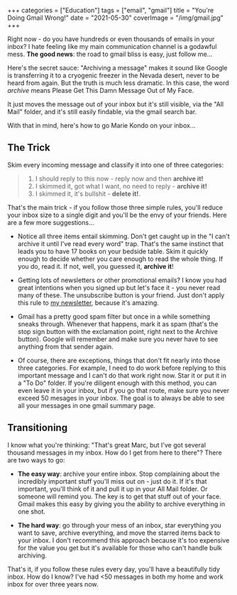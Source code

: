 +++
categories = ["Education"]
tags = ["email", "gmail"]
title = "You're Doing Gmail Wrong!"
date = "2021-05-30"
coverImage = "/img/gmail.jpg"
+++

Right now - do you have hundreds or even thousands of emails in your inbox? I hate feeling like my main communication channel is a godawful mess. **The good news**: the road to gmail bliss is easy, just follow me...

<!--more-->

Here's the secret sauce: "Archiving a message" makes it sound like Google is transferring it to a cryogenic freezer in the Nevada desert, never to be heard from again. But the truth is much less dramatic. In this case, the word *archive* means Please Get This Damn Message Out of My Face. 

It just moves the message out of your inbox but it's still visible, via the "All Mail" folder, and it's still easily findable, via the gmail search bar.

With that in mind, here's how to go Marie Kondo on your inbox...

## The Trick

Skim every incoming message and classify it into one of three categories:

> 1. I should reply to this now - reply now and then **archive it!**
> 1. I skimmed it, got what I want, no need to reply - **archive it!**
> 1. I skimmed it, it's bullshit - **delete it!**.

That's the main trick - if you follow those three simple rules, you'll reduce your inbox size to a single digit and you'll be the envy of your friends. Here are a few more suggestions...

- Notice all three items entail skimming. Don't get caught up in the "I can't archive it until I've read every word" trap. That's the same instinct that leads you to have 17 books on your bedside table. Skim it quickly enough to decide whether you care enough to read the whole thing. If you do, read it. If not, well, you guessed it, **archive it**!

- Getting lots of newsletters or other promotional emails? I know you had great intentions when you signed up but let's face it - you never read many of these. The unsubscribe button is your friend. Just don't apply this rule to [my newsletter](https://tinyletter.com/mco), because it's amazing.

- Gmail has a pretty good spam filter but once in a while something sneaks through. Whenever that happens, mark it as spam (that's the stop sign button with the exclamation point, right next to the Archive button). Google will remember and make sure you never have to see anything from that sender again.

- Of course, there are exceptions, things that don't fit nearly into those three categories. For example, I need to do work before replying to this important message and I can't do that work right now. Star it or put it in a "To Do" folder. If you're diligent enough with this method, you can even leave it in your inbox, but if you go that route, make sure you never exceed 50 mesages in your inbox. The goal is to always be able to see all your messages in one gmail summary page.

## Transitioning

I know what you're thinking: "That's great Marc, but I've got several thousand messages in my inbox. How do I get from here to there"? There are two ways to go:

- **The easy way**: archive your entire inbox. Stop complaining about the incredibly important stuff you'll miss out on - just do it. If it's that important, you'll think of it and pull it up in your All Mail folder. Or someone will remind you. The key is to get that stuff out of your face. Gmail makes this easy by giving you the ability to archive everything in one shot.

- **The hard way**: go through your mess of an inbox, star everything you want to save, archive everything, and move the starred items back to your inbox. I don't recommend this approach because it's too expensive for the value you get but it's available for those who can't handle bulk archiving.

That's it, if you follow these rules every day, you'll have a beautifully tidy inbox. How do I know? I've had <50 messages in both my home and work inbox for over three years now.
